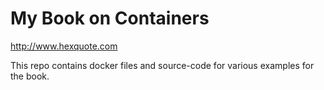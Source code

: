 # My Book on Containers

http://www.hexquote.com


This repo contains docker files and source-code for various examples for the book.

